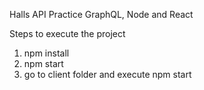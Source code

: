 Halls API Practice GraphQL, Node and React

Steps to execute the project
1) npm install
2) npm start
3) go to client folder and execute npm start